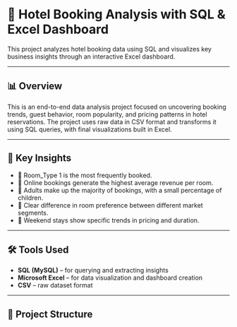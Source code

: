 # 🏨 Hotel Booking Analysis with SQL & Excel Dashboard

This project analyzes hotel booking data using SQL and visualizes key business insights through an interactive Excel dashboard.

---

## 📊 Overview

This is an end-to-end data analysis project focused on uncovering booking trends, guest behavior, room popularity, and pricing patterns in hotel reservations. The project uses raw data in CSV format and transforms it using SQL queries, with final visualizations built in Excel.

---

## 🧠 Key Insights

- 🔹 Room_Type 1 is the most frequently booked.
- 🔹 Online bookings generate the highest average revenue per room.
- 🔹 Adults make up the majority of bookings, with a small percentage of children.
- 🔹 Clear difference in room preference between different market segments.
- 🔹 Weekend stays show specific trends in pricing and duration.

---

## 🛠️ Tools Used

- **SQL (MySQL)** – for querying and extracting insights  
- **Microsoft Excel** – for data visualization and dashboard creation  
- **CSV** – raw dataset format  

---

## 📁 Project Structure

